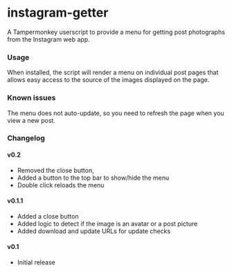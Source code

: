# instagram-getter
A Tampermonkey userscript to provide a menu for getting post photographs from
the Instagram web app.

### Usage

When installed, the script will render a menu on individual post pages that
allows easy access to the source of the images displayed on the page.

### Known issues

The menu does not auto-update, so you need to refresh the page when you view a
new post.

### Changelog

#### v0.2

- Removed the close button,
- Added a button to the top bar to show/hide the menu
- Double click reloads the menu

#### v0.1.1
- Added a close button
- Added logic to detect if the image is an avatar or a post picture
- Added download and update URLs for update checks

#### v0.1
- Initial release
